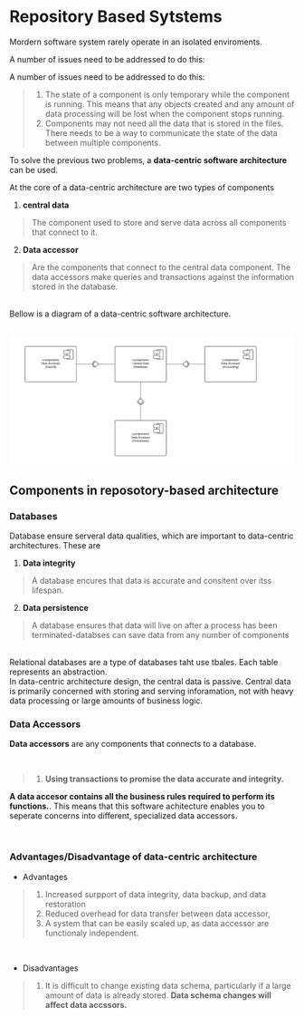 # Repository Based Sytstems

Mordern software system rarely operate in an isolated enviroments.

A number of issues need to be addressed to do this:


A number of issues need to be addressed to do this:

>1. The state of a component is only temporary while the
component is running. This means that any objects created
and any amount of data processing will be lost when the
component stops running.
>2. Components may not need all the data that is stored in the
files. There needs to be a way to communicate the state of
the data between multiple components.

To solve the previous two problems, a **data-centric software architecture** can be used.


At the core of a data-centric architecture are two types of components
1. **central data**
> The component used to store and serve data across all components that connect to it.
2. **Data accessor**
> Are the components that connect to the central data component. The data accessors make queries and transactions against the information stored in the database.

<br>
Bellow is a diagram of a data-centric software architecture.
<br>
<br>

![data-centric](./materials/imgs/repository-based.png)


## Components in reposotory-based architecture

### Databases

Database ensure serveral data qualities, which are important to data-centric architectures. These are

1. **Data integrity**
> A database encures that data is accurate and consitent over itss lifespan.
2. **Data persistence**
>A database ensures that data will live on after a process has been terminated-databses can save data from any number of components

<br>
Relational databases are a type of databases taht use tbales. Each table represents an abstraction.

<br>
In data-centric architecture design, the central data is passive.
Central data is primarily concerned with storing and serving inforamation, not with heavy data processing or large amounts of business logic.

### Data Accessors

**Data accessors** are any components that connects to a database.

<br>

>1. **Using transactions to promise the data accurate and integrity.**

**A data accesor contains all the business rules required to perform its functions.**. This means that this software achitecture enables you to seperate concerns into different, specialized data accessors.

<br>

### Advantages/Disadvantage of data-centric architecture

- Advantages
>1. Increased surpport of data integrity, data backup, and data restoration
>2. Reduced overhead for data transfer between data accessor,
>3. A system that can be easily scaled up, as data accessor are functionaly independent.

<br>

- Disadvantages
>1. It is difficult to change existing data schema, particularly if a large amount of data is already stored. **Data schema changes will affect data accssors.**
